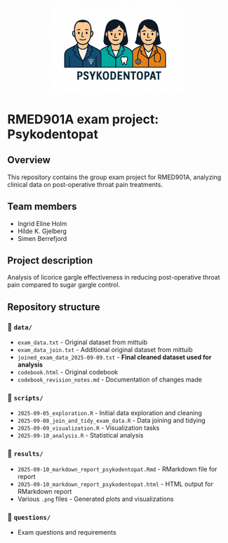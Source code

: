 <p align="center">
  <img src="./psykodentopat_image.png" alt="Alt text" width="300">
</p>

# RMED901A exam project: Psykodentopat

## Overview
This repository contains the group exam project for RMED901A, analyzing clinical data on post-operative throat pain treatments.

## Team members
- Ingrid Eline Holm
- Hilde K. Gjelberg
- Simen Berrefjord

## Project description
Analysis of licorice gargle effectiveness in reducing post-operative throat pain compared to sugar gargle control.

## Repository structure

### 📁 `data/`
- `exam_data.txt` - Original dataset from mittuib
- `exam_data_join.txt` - Additional original dataset from mittuib  
- `joined_exam_data_2025-09-09.txt` - **Final cleaned dataset used for analysis**
- `codebook.html` - Original codebook
- `codebook_revision_notes.md` - Documentation of changes made

### 📁 `scripts/`
- `2025-09-05_exploration.R` - Initial data exploration and cleaning
- `2025-09-08_join_and_tidy_exam_data.R` - Data joining and tidying
- `2025-09-09_visualization.R` - Visualization tasks
- `2025-09-10_analysis.R` - Statistical analysis

### 📁 `results/`
- `2025-09-10_markdown_report_psykodentopat.Rmd` - RMarkdown file for report
- `2025-09-10_markdown_report_psykodentopat.html` - HTML output for RMarkdown report
- Various `.png` files - Generated plots and visualizations

### 📁 `questions/`
- Exam questions and requirements
